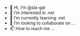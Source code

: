 - 👋 Hi, I’m @sla-gal
- 👀 I’m interested in .net
- 🌱 I’m currently learning .net
- 💞️ I’m looking to collaborate on ...
- 📫 How to reach me ...

<!---
sla-gal/sla-gal is a ✨ special ✨ repository because its `README.md` (this file) appears on your GitHub profile.
You can click the Preview link to take a look at your changes.
--->
